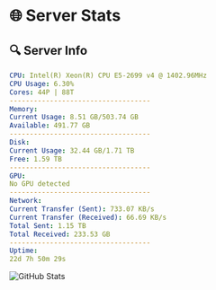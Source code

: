 # 🌐 Server Stats
## 🔍 Server Info
```yaml
CPU: Intel(R) Xeon(R) CPU E5-2699 v4 @ 1402.96MHz
CPU Usage: 6.30%
Cores: 44P | 88T
-----------------------------------
Memory:
Current Usage: 8.51 GB/503.74 GB
Available: 491.77 GB
-----------------------------------
Disk:
Current Usage: 32.44 GB/1.71 TB
Free: 1.59 TB
-----------------------------------
GPU:
No GPU detected
-----------------------------------
Network:
Current Transfer (Sent): 733.07 KB/s
Current Transfer (Received): 66.69 KB/s
Total Sent: 1.15 TB
Total Received: 233.53 GB
-----------------------------------
Uptime:
22d 7h 50m 29s
```
![GitHub Stats](https://img.shields.io/badge/Updated-2025-05-12_00:59:17-blue)